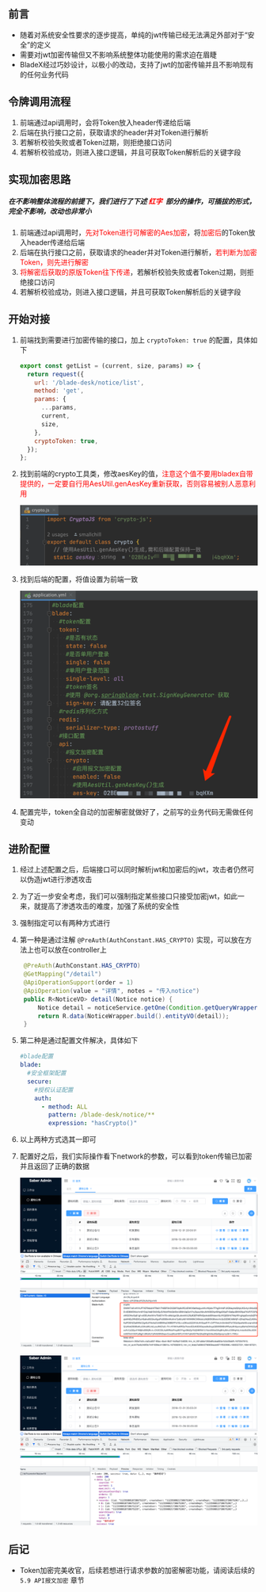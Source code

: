 ## 前言

* 随着对系统安全性要求的逐步提高，单纯的jwt传输已经无法满足外部对于“安全”的定义
* 需要对jwt加密传输但又不影响系统整体功能使用的需求迫在眉睫
* BladeX经过巧妙设计，以极小的改动，支持了jwt的加密传输并且不影响现有的任何业务代码



## 令牌调用流程

1. 前端通过api调用时，会将Token放入header传递给后端
2. 后端在执行接口之前，获取请求的header并对Token进行解析
3. 若解析校验失败或者Token过期，则拒绝接口访问
4. 若解析校验成功，则进入接口逻辑，并且可获取Token解析后的关键字段



## 实现加密思路

##### 在不影响整体流程的前提下，我们进行了下述 <span style="color:red">红字 </span> 部分的操作，可插拔的形式，完全不影响，改动也非常小

1. 前端通过api调用时，<span style="color:red">先对Token进行可解密的Aes加密</span>，将<span style="color:red">加密后</span>的Token放入header传递给后端
2. 后端在执行接口之前，获取请求的header并对Token进行解析，<span style="color:red">若判断为加密Token，则先进行解密</span>
3. <span style="color:red">将解密后获取的原版Token往下传递</span>，若解析校验失败或者Token过期，则拒绝接口访问
4. 若解析校验成功，则进入接口逻辑，并且可获取Token解析后的关键字段



## 开始对接

1. 前端找到需要进行加密传输的接口，加上 `cryptoToken: true` 的配置，具体如下

   ```javascript
   export const getList = (current, size, params) => {
     return request({
       url: '/blade-desk/notice/list',
       method: 'get',
       params: {
         ...params,
         current,
         size,
       },
       cryptoToken: true,
     });
   };
   ```

2. 找到前端的crypto工具类，修改aesKey的值，<span style="color:red">注意这个值不要用bladex自带提供的，一定要自行用AesUtil.genAesKey重新获取，否则容易被别人恶意利用</span>

   ![image-20230909005546453](../../images/image-20230909005546453.png)

3. 找到后端的配置，将值设置为前端一致

   ![image-20230909005829663](../../images/image-20230909005829663.png)

4. 配置完毕，token全自动的加密解密就做好了，之前写的业务代码无需做任何变动





## 进阶配置

1. 经过上述配置之后，后端接口可以同时解析jwt和加密后的jwt，攻击者仍然可以伪造jwt进行渗透攻击

2. 为了近一步安全考虑，我们可以强制指定某些接口只接受加密jwt，如此一来，就提高了渗透攻击的难度，加强了系统的安全性

3. 强制指定可以有两种方式进行

4. 第一种是通过注解 `@PreAuth(AuthConstant.HAS_CRYPTO)` 实现，可以放在方法上也可以放在controller上

   ```java
   	@PreAuth(AuthConstant.HAS_CRYPTO)
   	@GetMapping("/detail")
   	@ApiOperationSupport(order = 1)
   	@ApiOperation(value = "详情", notes = "传入notice")
   	public R<NoticeVO> detail(Notice notice) {
   		Notice detail = noticeService.getOne(Condition.getQueryWrapper(notice));
   		return R.data(NoticeWrapper.build().entityVO(detail));
   	}
   ```

5. 第二种是通过配置文件解决，具体如下

   ```yaml
   #blade配置
   blade:
     #安全框架配置
     secure:
       #授权认证配置
       auth:
         - method: ALL
           pattern: /blade-desk/notice/**
           expression: "hasCrypto()"
   ```

6. 以上两种方式选其一即可

7. 配置好之后，我们实际操作看下network的参数，可以看到token传输已加密并且返回了正确的数据

   ![image-20230909235503684](../../images/image-20230909235503684.png)

   ![image-20230909235523561](../../images/image-20230909235523561.png)





## 后记

* Token加密完美收官，后续若想进行请求参数的加密解密功能，请阅读后续的 `5.9 API报文加密` 章节

